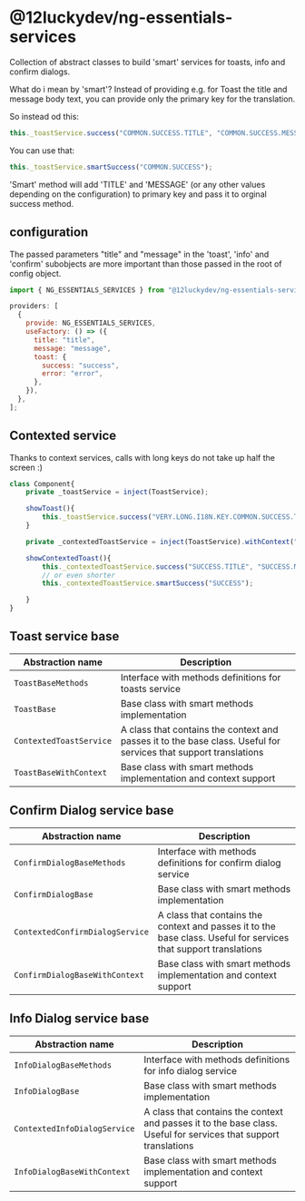 # @12luckydev/ng-essentials-services

Collection of abstract classes to build 'smart' services for toasts, info and confirm dialogs.

What do i mean by 'smart'?
Instead of providing e.g. for Toast the title and message body text, you can provide only the primary key for the translation.

So instead od this:

```javascript
this._toastService.success("COMMON.SUCCESS.TITLE", "COMMON.SUCCESS.MESSAGE");
```

You can use that:

```javascript
this._toastService.smartSuccess("COMMON.SUCCESS");
```

'Smart' method will add 'TITLE' and 'MESSAGE' (or any other values ​​depending on the configuration) to primary key and pass it to orginal success method.

## configuration

The passed parameters "title" and "message" in the 'toast', 'info' and 'confirm' subobjects are more important than those passed in the root of config object.

```javascript
import { NG_ESSENTIALS_SERVICES } from "@12luckydev/ng-essentials-services";

providers: [
  {
    provide: NG_ESSENTIALS_SERVICES,
    useFactory: () => ({
      title: "title",
      message: "message",
      toast: {
        success: "success",
        error: "error",
      },
    }),
  },
];
```

## Contexted service

Thanks to context services, calls with long keys do not take up half the screen :)

```javascript
class Component{
    private _toastService = inject(ToastService);

    showToast(){
        this._toastService.success("VERY.LONG.I18N.KEY.COMMON.SUCCESS.TITLE", "VERY.LONG.I18N.KEY.COMMON.SUCCESS.MESSAGE");
    }

    private _contextedToastService = inject(ToastService).withContext("VERY.LONG.I18N.KEY.COMMON");

    showContextedToast(){
        this._contextedToastService.success("SUCCESS.TITLE", "SUCCESS.MESSAGE");
        // or even shorter
        this._contextedToastService.smartSuccess("SUCCESS");

    }
}
```

## Toast service base

| Abstraction name        | Description                                                                                                      |
| ----------------------- | ---------------------------------------------------------------------------------------------------------------- |
| `ToastBaseMethods`      | Interface with methods definitions for toasts service                                                            |
| `ToastBase`             | Base class with smart methods implementation                                                                     |
| `ContextedToastService` | A class that contains the context and passes it to the base class. Useful for services that support translations |
| `ToastBaseWithContext`  | Base class with smart methods implementation and context support                                                 |

## Confirm Dialog service base

| Abstraction name                | Description                                                                                                      |
| ------------------------------- | ---------------------------------------------------------------------------------------------------------------- |
| `ConfirmDialogBaseMethods`      | Interface with methods definitions for confirm dialog service                                                    |
| `ConfirmDialogBase`             | Base class with smart methods implementation                                                                     |
| `ContextedConfirmDialogService` | A class that contains the context and passes it to the base class. Useful for services that support translations |
| `ConfirmDialogBaseWithContext`  | Base class with smart methods implementation and context support                                                 |

## Info Dialog service base

| Abstraction name             | Description                                                                                                      |
| ---------------------------- | ---------------------------------------------------------------------------------------------------------------- |
| `InfoDialogBaseMethods`      | Interface with methods definitions for info dialog service                                                       |
| `InfoDialogBase`             | Base class with smart methods implementation                                                                     |
| `ContextedInfoDialogService` | A class that contains the context and passes it to the base class. Useful for services that support translations |
| `InfoDialogBaseWithContext`  | Base class with smart methods implementation and context support                                                 |
